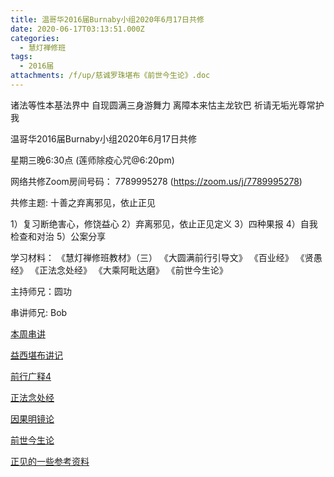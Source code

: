 ```yaml
---
title: 温哥华2016届Burnaby小组2020年6月17日共修
date: 2020-06-17T03:13:51.000Z
categories:
  - 慧灯禅修班
tags:
  - 2016届
attachments: /f/up/慈诚罗珠堪布《前世今生论》.doc
---
```

诸法等性本基法界中 自现圆满三身游舞力 离障本来怙主龙钦巴 祈请无垢光尊常护我

温哥华2016届Burnaby小组2020年6月17日共修 

星期三晚6:30点 (莲师除疫心咒@6:20pm)

网络共修Zoom房间号码： 7789995278 (<https://zoom.us/j/7789995278>)

共修主题: 十善之弃离邪见，依止正见

1）复习断绝害心，修饶益心
2）弃离邪见，依止正见定义
3）四种果报
4）自我检查和对治
5）公案分享

学习材料：
《慧灯禅修班教材》（三）
《大圆满前行引导文》
《百业经》
《贤愚经》
《正法念处经》
《大乘阿毗达磨》
《前世今生论》 
 
主持师兄：圆功

串讲师兄: Bob

[本周串讲](http://huidengchanxiu.net/hdv/f/up/不邪见串讲稿-bob-.doc)

[益西堪布讲记](http://huidengchanxiu.net/hdv/f/up/因果益西.pdf)

[前行广释4](http://huidengchanxiu.net/hdv/f/up/前行广释4.pdf)

[正法念处经](http://huidengchanxiu.net/hdv/f/up/正法念处经.pdf)

[因果明镜论](http://huidengchanxiu.net/hdv/f/up/因果明镜论.pdf)

[前世今生论](http://huidengchanxiu.net/hdv/f/up/慈诚罗珠堪布《前世今生论》.doc)

[正见的一些参考资料](http://huidengchanxiu.net/hdv/f/up/正见的一些参考资料.doc)